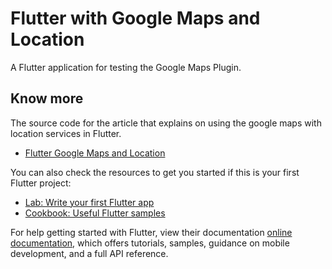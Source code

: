 # Flutter with Google Maps and Location

A Flutter application for testing the Google Maps Plugin.

## Know more

The source code for the article that explains on using the google maps with location services in Flutter.
- [Flutter Google Maps and Location](https://ghulamustafa.wordpress.com/?p=138)

You can also check the resources to get you started if this is your first Flutter project:

- [Lab: Write your first Flutter app](https://flutter.dev/docs/get-started/codelab)
- [Cookbook: Useful Flutter samples](https://flutter.dev/docs/cookbook)

For help getting started with Flutter, view their documentation 
[online documentation](https://flutter.dev/docs), which offers tutorials, 
samples, guidance on mobile development, and a full API reference.
